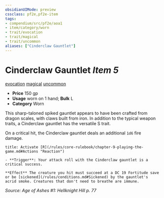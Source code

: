 ```yaml
---
obsidianUIMode: preview
cssclass: pf2e,pf2e-item
tags:
- compendium/src/pf2e/aoa1
- item/category/worn
- trait/evocation
- trait/magical
- trait/uncommon
aliases: ["Cinderclaw Gauntlet"]
---
```

# Cinderclaw Gauntlet *Item 5*  
[evocation](/rules/traits/evocation.md)  [magical](/rules/traits/magical.md)  [uncommon](/rules/traits/uncommon.md)  

- **Price** 150 gp
- **Usage** worn on 1 hand; **Bulk** L
- **Category** Worn

This sharp-taloned spiked gauntlet appears to have been crafted from dragon scales, with claws built from iron. In addition to the typical weapon traits, a Cinderclaw gauntlet has the versatile S trait.

On a critical hit, the Cinderclaw gauntlet deals an additional `1d6` fire damage.

```ad-embed-ability
title: Activate [R](/rules/core-rulebook/chapter-9-playing-the-game.md#Actions "Reaction")

- **Trigger**: Your attack roll with the Cinderclaw gauntlet is a critical success.

**Effect** The creature you hit must succeed at a DC 19 Fortitude save or be [sickened](/rules/conditions.md#Sickened) by the gauntlet's acrid smoke. Creatures that don't need to breathe are immune.
```

*Source: Age of Ashes #1: Hellknight Hill p. 77*